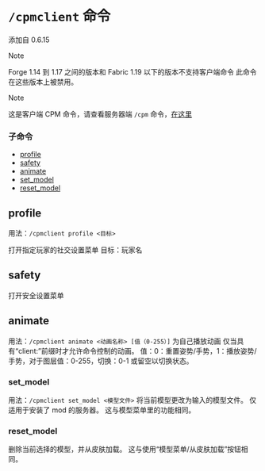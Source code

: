 # `/cpmclient` 命令

添加自 0.6.15

> [!NOTE]
> Forge 1.14 到 1.17 之间的版本和 Fabric 1.19 以下的版本不支持客户端命令
> 此命令在这些版本上被禁用。

> [!NOTE]
> 这是客户端 CPM 命令，请查看服务器端 `/cpm` 命令，[在这里](https://github.com/tom5454/CustomPlayerModels/wiki/The--cpm-command)

### 子命令
* [profile](#profile)
* [safety](#safety)
* [animate](#animate)
* [set_model](#set_model)
* [reset_model](#reset_model)

## profile
用法：`/cpmclient profile <目标>`

打开指定玩家的社交设置菜单
目标：玩家名

## safety
打开安全设置菜单

## animate
用法：`/cpmclient animate <动画名称> [值（0-255）]`
为自己播放动画
仅当具有“client:”前缀时才允许命令控制的动画。
值：0：重置姿势/手势，1：播放姿势/手势，对于图层值：0-255，切换：0-1 或留空以切换状态。

### set_model
用法：`/cpmclient set_model <模型文件>`
将当前模型更改为输入的模型文件。
仅适用于安装了 mod 的服务器。
这与模型菜单里的功能相同。

### reset_model
删除当前选择的模型，并从皮肤加载。
这与使用“模型菜单/从皮肤加载”按钮相同。